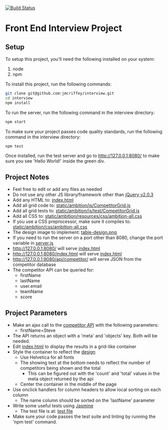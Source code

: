 [![Build Status](https://travis-ci.org/jmcriffey/interview.png)](https://travis-ci.org/jmcriffey/interview)

Front End Interview Project
==================

Setup
-----
To setup this project, you'll need the following installed on your system:

1. node
2. npm

To install this project, run the following commands:

```bash
git clone git@github.com:jmcriffey/interview.git
cd interview
npm install
```

To run the server, run the following command in the interview directory:

```bash
npm start
```

To make sure your project passes code quality standards, run the following command in the interview directory:

```bash
npm test
```

Once installed, run the test server and go to http://127.0.0.1:8080/
to make sure you see 'Hello World!' inside the green div.


Project Notes
-------------
* Feel free to edit or add any files as needed
* Do not use any other JS library/framework other than [jQuery v2.0.3](static/lib/js/jquery-2.0.3.min.js)
* Add any HTML to: [index.html](index.html)
* Add all grid code to: [static/ambition/js/CompetitorGrid.js](static/ambition/js/CompetitorGrid.js)
* Add all grid tests to: [static/ambition/js/test/CompetitorGrid.js](static/ambition/js/test/CompetitorGrid.js)
* Add all CSS to: [static/ambition/resources/css/ambition-all.css](static/ambition/css/ambition-all.css)
* If you use a CSS preprocessor, make sure it compiles to: [static/ambition/css/ambition-all.css](static/ambition/css/ambition-all.css)
* The design image to implement: [table-design.png](table-design.png)
* If you need to run the server on a port other than 8080, change the port variable in [server.js](server.js)
* http://127.0.0.1:8080/ will serve [index.html](index.html)
* http://127.0.0.1:8080/index.html will serve [index.html](index.html)
* http://127.0.0.1:8080/api/competitor/ will serve JSON from the competitor database
* The competitor API can be queried for:
    * firstName
    * lastName
    * user.email
    * teamName
    * score


Project Parameters
------------------
* Make an ajax call to the [competitor API](http://127.0.0.1:8080/api/competitor/) with the following parameters:
    * firstName=Steve
* The API returns an object with a 'meta' and 'objects' key. Both will be needed.
* Edit [index.html](index.html) to display the results in a grid-like container
* Style the container to reflect the [design](table-design.png)
    * Use Helvetica for all fonts
    * The showing text at the bottom needs to reflect the number of competitors being shown and the total
        * This can be figured out with the 'count' and 'total' values in the meta object returned by the api
    * Center the container in the middle of the page
* Use onclick handlers for column headers to allow local sorting on each column
    * The name column should be sorted on the 'lastName' parameter
* Write some useful tests using [Jasmine](http://pivotal.github.io/jasmine/)
    * The test file is at: [test file](static/ambition/js/test/CompetitorGrid.js)
* Make sure your code passes the test suite and linting by running the 'npm test' command.
